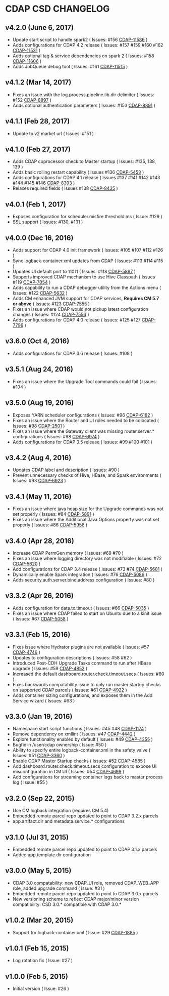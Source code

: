 CDAP CSD CHANGELOG
==================

v4.2.0 (June 6, 2017)
---------------------
- Update start script to handle spark2 ( Issues: #156 [CDAP-11586](https://issues.cask.co/browse/CDAP-11586) )
- Adds configurations for CDAP 4.2 release ( Issues: #157 #159 #160 #162 [CDAP-11531](https://issues.cask.co/browse/CDAP-11531) )
- Adds optional tag & service dependencies on spark 2 ( Issues: #158 [CDAP-11606](https://issues.cask.co/browse/CDAP-11606) )
- Adds JobQueue debug tool ( Issues: #161 [CDAP-11515](https://issues.cask.co/browse/CDAP-11515) )

v4.1.2 (Mar 14, 2017)
---------------------
- Fixes an issue with the log.process.pipeline.lib.dir delimiter ( Issues: #152 [CDAP-8897](https://issues.cask.co/browse/CDAP-8897) )
- Adds optional authentication parameters ( Issues: #153 [CDAP-8891](https://issues.cask.co/browse/CDAP-8891) )

v4.1.1 (Feb 28, 2017)
---------------------
- Update to v2 market url ( Issues: #151 )

v4.1.0 (Feb 27, 2017)
---------------------
- Adds CDAP coprocessor check to Master startup ( Issues: #135, 138, 139 )
- Adds basic rolling restart capability ( Issues #136 [CDAP-5453](https://issues.cask.co/browse/CDAP-5453) )
- Adds configurations for CDAP 4.1 release ( Issues #137 #141 #142 #143 #144 #145 #146 [CDAP-8393](https://issues.cask.co/browse/CDAP-8393) )
- Relaxes required fields ( Issues #138 [CDAP-8435](https://issues.cask.co/browse/CDAP-8435) )

v4.0.1 (Feb 1, 2017)
--------------------
- Exposes configuration for scheduler.misfire.threshold.ms ( Issue: #129 )
- SSL support ( Issues: #130, #131 )

v4.0.0 (Dec 16, 2016)
---------------------
- Adds support for CDAP 4.0 init framework ( Issues: #105 #107 #112 #126 )
- Sync logback-container.xml updates from CDAP ( Issues: #113 #114 #115 )
- Updates UI default port to 11011 ( Issues: #118 [CDAP-5897](https://issues.cask.co/browse/CDAP-5897) )
- Supports improved CDAP mechanism to use Hive Classpath ( Issues #119 [CDAP-7054](https://issues.cask.co/browse/CDAP-7354) )
- Adds capability to run a CDAP debugger utility from the Actions menu ( Issues: #122 [CDAP-5632](https://issues.cask.co/browse/CDAP-5632) )
- Adds CM enhanced JVM support for CDAP services, **Requires CM 5.7 or above** ( Issues: #123 [CDAP-7555](https://issues.cask.co/browse/CDAP-7555) )
- Fixes an issue where CDAP would not pickup latest configuration changes ( Issues: #124 [CDAP-7556](https://issues.cask.co/browse/CDAP-7556) )
- Adds configurations for CDAP 4.0 release ( Issues: #125 #127 [CDAP-7796](https://issues.cask.co/browse/CDAP-7556) )

v3.6.0 (Oct 4, 2016)
--------------------
- Adds configurations for CDAP 3.6 release ( Issues: #108 )

v3.5.1 (Aug 24, 2016)
---------------------
- Fixes an issue where the Upgrade Tool commands could fail ( Issues: #104 )

v3.5.0 (Aug 19, 2016)
---------------------
- Exposes YARN scheduler configurations ( Issues: #96 [CDAP-6182](https://issues.cask.co/browse/CDAP-6182) )
- Fixes an issue where the Router and UI roles needed to be colocated ( Issues: #98 [CDAP-2501](https://issues.cask.co/browse/CDAP-2501) )
- Fixes an issue where the Gateway client was missing router.server.* configurations ( Issues: #98 [CDAP-6974](https://issues.cask.co/browse/CDAP-6974) )
- Adds configurations for CDAP 3.5 release ( Issues: #99 #100 #101 )

v3.4.2 (Aug 4, 2016)
--------------------
- Updates CDAP label and description ( Issues: #90 )
- Prevent unnecessary checks of Hive, HBase, and Spark environments ( Issues: #93 [CDAP-6923](https://issues.cask.co/browse/CDAP-6923) )

v3.4.1 (May 11, 2016)
---------------------
- Fixes an issue where java heap size for the Upgrade commands was not set properly ( Issues: #84 [CDAP-5891](https://issues.cask.co/browse/CDAP-5891) )
- Fixes an issue where the Additional Java Options property was not set properly ( Issues: #86 [CDAP-5956](https://issues.cask.co/browse/CDAP-5956) )

v3.4.0 (Apr 28, 2016)
---------------------
- Increase CDAP PermGen memory ( Issues: #69 #70 )
- Fixes an issue where logging directory was not modifiable ( Issues: #72 [CDAP-5620](https://issues.cask.co/browse/CDAP-5620) )
- Add configurations for CDAP 3.4 release ( Issues: #73 #74 [CDAP-5681](https://issues.cask.co/browse/CDAP-5681) )
- Dynamically enable Spark integration ( Issues: #76 [CDAP-5086](https://issues.cask.co/browse/CDAP-5086) )
- Adds security.auth.server.bind.address configuration ( Issues: #80 )

v3.3.2 (Apr 26, 2016)
---------------------
- Adds configuration for data.tx.timeout ( Issues: #66 [CDAP-5035](https://issues.cask.co/browse/CDAP-5035) )
- Fixes an issue where CDAP failed to start on Ubuntu due to a kinit issue ( Issues: #67 [CDAP-5058](https://issues.cask.co/browse/CDAP-5058) )

v3.3.1 (Feb 15, 2016)
---------------------
- Fixes issue where Hydrator plugins are not available ( Issues: #57 [CDAP-4746](https://issues.cask.co/browse/CDAP-4746) )
- Updates to configuration descriptions ( Issues: #58 #62 )
- Introduced Post-CDH Upgrade Tasks command to run after HBase upgrade ( Issues: #59 [CDAP-4852](https://issues.cask.co/browse/CDAP-4852) )
- Increased the default dashboard.router.check.timeout.secs ( Issues: #60 )
- Fixes backwards compatability issue to only run master startup checks on supported CDAP parcels ( Issues: #61 [CDAP-4922](https://issues.cask.co/browse/CDAP-4922) )
- Adds container sizing configurations, and exposes them in the Add Service wizard ( Issues: #63 )

v3.3.0 (Jan 19, 2016)
---------------------
- Namespace start script functions ( Issues: #45 #48 [CDAP-1174](https://issues.cask.co/browse/CDAP-1174) )
- Remove dependency on xmllint ( Issues: #47 [CDAP-4442](https://issues.cask.co/browse/CDAP-4442) )
- Explore functionality enabled by default ( Issues: #49 [CDAP-4355](https://issues.cask.co/browse/CDAP-4355) )
- Bugfix in /user/cdap ownership ( Issue: #50 )
- Ability to specify entire logback-container.xml in the safety valve ( Issues: #51 [CDAP-3360](https://issues.cask.co/browse/CDAP-3360) )
- Enable CDAP Master Startup checks ( Issues: #52 [CDAP-4585](https://issues.cask.co/browse/CDAP-4585) )
- Add dashboard.router.check.timeout.secs configuration to expose UI misconfiguration in CM UI ( Issues: #54 [CDAP-4699](https://issues.cask.co/browse/CDAP-4699) )
- Add configurations for streaming container logs back to master process log ( Issue: #55 )

v3.2.0 (Sep 22, 2015)
---------------------
- Use CM logback integration (requires CM 5.4)
- Embedded remote parcel repo updated to point to CDAP 3.2.x parcels
- app.artifact.dir and metadata.service.* configurations

v3.1.0 (Jul 31, 2015)
---------------------
- Embedded remote parcel repo updated to point to CDAP 3.1.x parcels
- Added app.template.dir configuration

v3.0.0 (May 5, 2015)
--------------------
- CDAP 3.0 compatability: new CDAP_UI role, removed CDAP_WEB_APP role, added upgrade command ( Issue: #31 )
- Embedded remote parcel repo updated to point to CDAP 3.0.x parcels
- New versioning scheme to reflect CDAP major/minor version compatibility: CSD 3.0.* compatible with CDAP 3.0.*

v1.0.2 (Mar 20, 2015)
---------------------
- Support for logback-container.xml ( Issue: #29 [CDAP-1885](https://issues.cask.co/browse/CDAP-1885) )

v1.0.1 (Feb 15, 2015)
---------------------
- Log rotation fix ( Issue: #27 )

v1.0.0 (Feb 5, 2015)
--------------------
- Initial version ( Issue: #26 )
